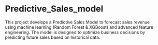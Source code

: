 # Predictive_Sales_model
This project develops a Predictive Sales Model to forecast sales revenue using machine learning (Random Forest &amp; XGBoost) and advanced feature engineering. The model is designed to optimize business decisions by predicting future sales based on historical data.

